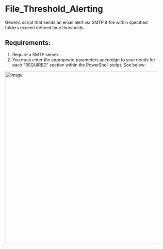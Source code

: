 # File_Threshold_Alerting
Generic script that sends an email alert via SMTP if file within specified folders exceed defined time thresholds.

## Requirements: 
1. Require a SMTP server.
2. You must enter the appropriate parameters accordign to your needs for each "REQUIRED" section within the PowerShell script.  See below: 
<img width="568" alt="image" src="https://github.com/Vuitton-Toine/File_Threshold_Alerting/assets/81653524/c59cb2c5-0ad5-4766-bbda-a91b050fb2c1">


